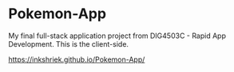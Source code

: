 # Pokemon-App
My final full-stack application project from DIG4503C - Rapid App Development. This is the client-side.

https://inkshriek.github.io/Pokemon-App/
